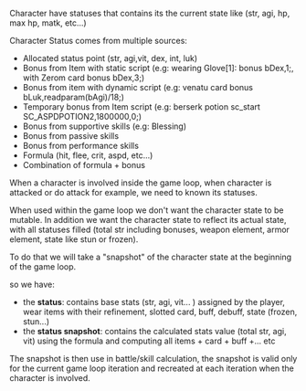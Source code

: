 Character have statuses that contains its the current state like (str, agi, hp, max hp, matk, etc...)

Character Status comes from multiple sources:

* Allocated status point (str, agi,vit, dex, int, luk)
* Bonus from Item with static script (e.g: wearing Glove[1]: bonus bDex,1;, with Zerom card bonus bDex,3;)
* Bonus from item with dynamic script (e.g: venatu card bonus bLuk,readparam(bAgi)/18;)
* Temporary bonus from Item script (e.g: berserk potion sc_start SC_ASPDPOTION2,1800000,0;)
* Bonus from supportive skills (e.g: Blessing)
* Bonus from passive skills
* Bonus from performance skills
* Formula (hit, flee, crit, aspd, etc...)
* Combination of formula + bonus

When a character is involved inside the game loop, when character is attacked or do attack for example, we need to known its statuses.

When used within the game loop we don't want the character state to be mutable. In addition we want the character state to reflect its actual state, with all statuses filled (total str including bonuses, weapon element, armor element, state like stun or frozen).

To do that we will take a "snapshot" of the character state at the beginning of the game loop.

so we have:
* the **status**: contains base stats (str, agi, vit... ) assigned by the player, wear items with their refinement, slotted card, buff, debuff, state (frozen, stun...)
* the **status snapshot**: contains the calculated stats value (total str, agi, vit) using the formula and computing all items + card + buff +... etc

The snapshot is then use in battle/skill calculation, the snapshot is valid only for the current game loop iteration and recreated at each iteration when the character is involved.

